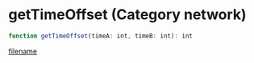 # getTimeOffset (Category network)

```js
function getTimeOffset(timeA: int, timeB: int): int
```

[filename](getTimeOffset_m.md ':include')